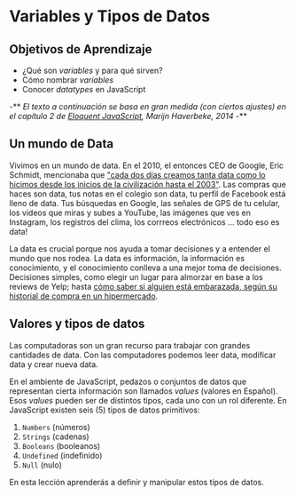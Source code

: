 # Variables y Tipos de Datos
## Objetivos de Aprendizaje
- ¿Qué son _variables_ y para qué sirven?
- Cómo nombrar _variables_
- Conocer _datatypes_ en JavaScript

-**
_El texto a continuación se basa en gran medida (con ciertos ajustes) en el capítulo 2 de [Eloquent JavaScript](http://eloquentjavascript.net/), Marijn Haverbeke, 2014_
-**

## Un mundo de Data
Vivimos en un mundo de data. En el 2010, el entonces CEO de Google, Eric Schmidt, mencionaba que ["cada dos días creamos tanta data como lo hicimos desde los inicios de la civilización hasta el 2003"](https://techcrunch.com/2010/08/04/schmidt-data/). Las compras que haces son data, tus notas en el colegio son data, tu perfil de Facebook está lleno de data. Tus búsquedas en Google, las señales de GPS de tu celular, los videos que miras y subes a YouTube, las imágenes que ves en Instagram, los registros del clima, los corrreos electrónicos ... todo eso es data!

La data es crucial porque nos ayuda a tomar decisiones y a entender el mundo que nos rodea. La data es información, la información es conocimiento, y el conocimiento conlleva a una mejor toma de decisiones. Decisiones simples, como elegir un lugar para almorzar en base a los reviews de Yelp; hasta [cómo saber si alguien está embarazada, según su historial de compra en un hipermercado](http://www.forbes.com/sites/kashmirhill/2012/02/16/how-target-figured-out-a-teen-girl-was-pregnant-before-her-father-did/#1a3ac4).

## Valores y tipos de datos

Las computadoras son un gran recurso para trabajar con grandes cantidades de data. Con las computadores podemos leer data, modificar data y crear nueva data.

En el ambiente de JavaScript, pedazos o conjuntos de datos que representan cierta información son llamados _values_ (valores en Español). Esos _values_ pueden ser de distintos tipos, cada uno con un rol diferente. En JavaScript existen seis (5) tipos de datos primitivos:
1. `Numbers` (números)
2. `Strings` (cadenas)
3. `Booleans` (booleanos)
4. `Undefined` (indefinido)
5. `Null` (nulo)

En esta lección aprenderás a definir y manipular estos tipos de datos.
